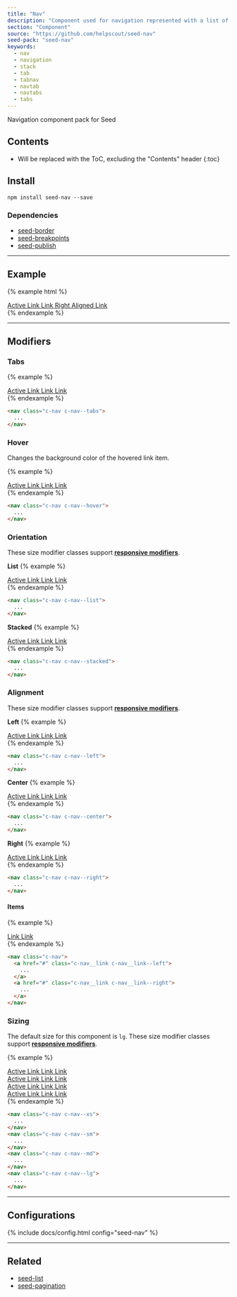 ```yaml
---
title: "Nav"
description: "Component used for navigation represented with a list of links. Includes support for a variation of sizes and styles."
section: "Component"
source: "https://github.com/helpscout/seed-nav"
seed-pack: "seed-nav"
keywords:
  - nav
  - navigation
  - stack
  - tab
  - tabnav
  - navtab
  - navtabs
  - tabs
---
```


Navigation component pack for Seed

## Contents

* Will be replaced with the ToC, excluding the "Contents" header
{:toc}

## Install

```
npm install seed-nav --save
```


### Dependencies

* [seed-border](/seed/packs/seed-border)
* [seed-breakpoints](/seed/packs/seed-breakpoints)
* [seed-publish](/seed/packs/seed-publish)


---


## Example

{% example html %}
<nav class="c-nav">
  <a href="#" class="c-nav__link is-active">
    Active Link
  </a>
  <a href="#" class="c-nav__link">
    Link
  </a>
  <a href="#" class="c-nav__link c-nav__link--right@lg">
    Right Aligned Link
  </a>
</nav>
{% endexample %}



---


## Modifiers

### Tabs

{% example %}
<nav class="c-nav c-nav--tabs">
  <a href="#" class="c-nav__link is-active">
    Active Link
  </a>
  <a href="#" class="c-nav__link">
    Link
  </a>
  <a href="#" class="c-nav__link">
    Link
  </a>
</nav>
{% endexample %}

```html
<nav class="c-nav c-nav--tabs">
  ...
</nav>
```



### Hover

Changes the background color of the hovered link item.

{% example %}
<nav class="c-nav c-nav--hover">
  <a href="#" class="c-nav__link is-active">
    Active Link
  </a>
  <a href="#" class="c-nav__link">
    Link
  </a>
  <a href="#" class="c-nav__link">
    Link
  </a>
</nav>
{% endexample %}

```html
<nav class="c-nav c-nav--hover">
  ...
</nav>
```


### Orientation

These size modifier classes support **[responsive modifiers](/seed/packs/seed-breakpoints/#responsive-modifiers)**.

**List**
{% example %}
<nav class="c-nav c-nav--list">
  <a href="#" class="c-nav__link is-active">
    Active Link
  </a>
  <a href="#" class="c-nav__link">
    Link
  </a>
  <a href="#" class="c-nav__link">
    Link
  </a>
</nav>
{% endexample %}

```html
<nav class="c-nav c-nav--list">
  ...
</nav>
```


**Stacked**
{% example %}
<nav class="c-nav c-nav--stacked">
  <a href="#" class="c-nav__link is-active">
    Active Link
  </a>
  <a href="#" class="c-nav__link">
    Link
  </a>
  <a href="#" class="c-nav__link">
    Link
  </a>
</nav>
{% endexample %}

```html
<nav class="c-nav c-nav--stacked">
  ...
</nav>
```



### Alignment

These size modifier classes support **[responsive modifiers](/seed/packs/seed-breakpoints/#responsive-modifiers)**.

**Left**
{% example %}
<nav class="c-nav c-nav--left">
  <a href="#" class="c-nav__link is-active">
    Active Link
  </a>
  <a href="#" class="c-nav__link">
    Link
  </a>
  <a href="#" class="c-nav__link">
    Link
  </a>
</nav>
{% endexample %}

```html
<nav class="c-nav c-nav--left">
  ...
</nav>
```


**Center**
{% example %}
<nav class="c-nav c-nav--center">
  <a href="#" class="c-nav__link is-active">
    Active Link
  </a>
  <a href="#" class="c-nav__link">
    Link
  </a>
  <a href="#" class="c-nav__link">
    Link
  </a>
</nav>
{% endexample %}

```html
<nav class="c-nav c-nav--center">
  ...
</nav>
```

**Right**
{% example %}
<nav class="c-nav c-nav--right">
  <a href="#" class="c-nav__link is-active">
    Active Link
  </a>
  <a href="#" class="c-nav__link">
    Link
  </a>
  <a href="#" class="c-nav__link">
    Link
  </a>
</nav>
{% endexample %}

```html
<nav class="c-nav c-nav--right">
  ...
</nav>
```


#### Items

{% example %}
<nav class="c-nav">
  <a href="#" class="c-nav__link c-nav__link--left">
    Link
  </a>
  <a href="#" class="c-nav__link c-nav__link--right">
    Link
  </a>
</nav>
{% endexample %}

```html
<nav class="c-nav">
  <a href="#" class="c-nav__link c-nav__link--left">
    ...
  </a>
  <a href="#" class="c-nav__link c-nav__link--right">
    ...
  </a>
</nav>
```


### Sizing

The default size for this component is `lg`.
These size modifier classes support **[responsive modifiers](/seed/packs/seed-breakpoints/#responsive-modifiers)**.

{% example %}
<nav class="c-nav c-nav--xs">
  <a href="#" class="c-nav__link is-active">
    Active Link
  </a>
  <a href="#" class="c-nav__link">
    Link
  </a>
  <a href="#" class="c-nav__link">
    Link
  </a>
</nav>
<nav class="c-nav c-nav--sm">
  <a href="#" class="c-nav__link is-active">
    Active Link
  </a>
  <a href="#" class="c-nav__link">
    Link
  </a>
  <a href="#" class="c-nav__link">
    Link
  </a>
</nav>
<nav class="c-nav c-nav--md">
  <a href="#" class="c-nav__link is-active">
    Active Link
  </a>
  <a href="#" class="c-nav__link">
    Link
  </a>
  <a href="#" class="c-nav__link">
    Link
  </a>
</nav>
<nav class="c-nav c-nav--lg">
  <a href="#" class="c-nav__link is-active">
    Active Link
  </a>
  <a href="#" class="c-nav__link">
    Link
  </a>
  <a href="#" class="c-nav__link">
    Link
  </a>
</nav>
{% endexample %}

```html
<nav class="c-nav c-nav--xs">
  ...
</nav>
<nav class="c-nav c-nav--sm">
  ...
</nav>
<nav class="c-nav c-nav--md">
  ...
</nav>
<nav class="c-nav c-nav--lg">
  ...
</nav>
```


---



## Configurations

{% include docs/config.html config="seed-nav" %}



---



## Related

* [seed-list](/seed/packs/seed-list)
* [seed-pagination](/seed/packs/seed-pagination)

